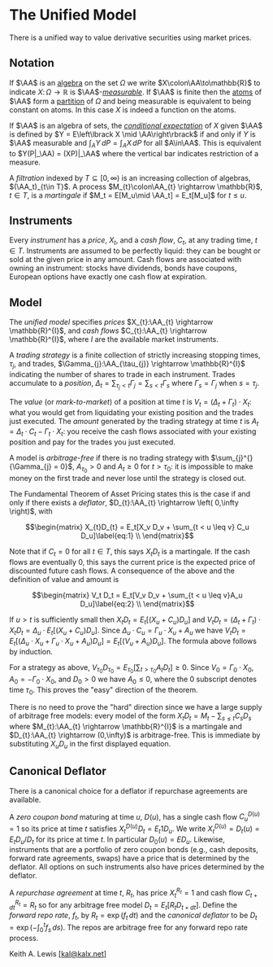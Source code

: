 # The Unified Model 


There is a unified way to value derivative
securities using market prices.

## Notation

If $\AA$ is an
[algebra](https://en.wikipedia.org/wiki/Algebra_of_sets)
on the set $\Omega$ we write
$X\colon\AA\to\mathbb{R}$ to indicate $X\colon\Omega\to\mathbb{R}$
is $\AA$-[_measurable_](https://en.wikipedia.org/wiki/Measurable_function).
If $\AA$ is finite then the
[atoms](https://en.wikipedia.org/wiki/Atom_(measure_theory))
of $\AA$ form a
[partition](https://en.wikipedia.org/wiki/Partition_of_a_set)
of $\Omega$ and being measurable is
equivalent to being constant on atoms. In this case $X$ is indeed a function
on the atoms.

If $\AA$ is an algebra of sets,
the
[_conditional expectation_](https://en.wikipedia.org/wiki/Conditional_expectation)
of $X$ given
$\AA$ is defined by $Y = E\left\lbrack X \mid \AA\right\rbrack$ if and only
if $Y$ is $\AA$ measurable and $\int_A Y\,dP = \int_A X\,dP$
for all $A\in\AA$. This is equivalent to $Y(P|_\AA)
= (XP)|_\AA$ where the vertical bar indicates restriction of a measure.

A _filtration_ indexed by $T\subseteq [0,\infty)$ is an increasing
collection of algebras, $(\AA_t)_{t\in T}$.  A process
$M_{t}\colon\AA_{t} \rightarrow \mathbb{R}$, $t\in T$, is
a _martingale_ if $M_t = E[M_u\mid \AA_t] = E_t[M_u]$ for $t\le u$.

## Instruments

Every _instrument_ has a _price_, $X_t$, and a _cash flow_, $C_t$, at
any trading time, $t\in T$.  Instruments are assumed to be perfectly liquid:
they can be bought or sold at the given price in any amount. Cash flows
are associated with owning an instrument: stocks have dividends, bonds
have coupons, European options have exactly one cash flow at expiration.

## Model

The _unified model_ specifies _prices_
$X_{t}:\AA_{t} \rightarrow \mathbb{R}^{I}$, and _cash flows_
$C_{t}:\AA_{t} \rightarrow \mathbb{R}^{I}$, where $I$ are the
available market instruments.

A _trading strategy_ is a finite collection of strictly increasing
stopping times, $\tau_{j}$, and trades,
$\Gamma_{j}:\AA_{\tau_{j}} \rightarrow \mathbb{R}^{I}$ indicating
the number of shares to trade in each instrument. Trades accumulate to a
_position_,
$\Delta_{t} = \sum_{\tau_{j} < t}\Gamma_{j} = \sum_{s < t}\Gamma_{s}$
where $\Gamma_{s} = \Gamma_{j}$ when $s = \tau_{j}$.

The _value_ (or _mark-to-market_) of a position at time $t$ is
$V_{t} = \left( \Delta_{t} + \Gamma_{t} \right) \cdot X_{t}$:
what you would get from liquidating
your existing position and the trades just executed.
The _amount_ generated by the trading strategy at time $t$ is
$A_{t} = \Delta_{t} \cdot C_{t} - \Gamma_{t} \cdot X_{t}$: you receive
the cash flows associated with your existing position and pay for the
trades you just executed.

A model is _arbitrage-free_ if there is no trading strategy with
$\sum_{j}^{}{\Gamma_{j} = 0}$, $A_{\tau_{0}} > 0$ and
$A_{t} \geq 0$ for $t > \tau_{0}$: it is impossible to make money on
the first trade and never lose until the strategy is closed out.

The Fundamental Theorem of Asset Pricing states this is the case if
and only if there exists a _deflator_,
$D_{t}:\AA_{t} \rightarrow \left( 0,\infty \right)$, with

$$\begin{matrix}
X_{t}D_{t} = E_t[X_v D_v + \sum_{t < u \leq v} C_u D_u]\label{eq:1} \\
\end{matrix}$$

Note that if $C_{t} = 0$ for all $t \in T$, this says $X_{t}D_{t}$ is a
martingale. If the cash flows are eventually 0, this says the current
price is the expected price of discounted future cash flows.
A consequence of the above and the definition of value and amount is

$$\begin{matrix}
V_t D_t = E_t[V_v D_v + \sum_{t < u \leq v}A_u D_u]\label{eq:2} \\
\end{matrix}$$

If $u > t$ is sufficiently small then $X_t D_t = E_t[(X_u + C_u) D_u]$
and $V_t D_t = (\Delta_{t} + \Gamma_t)\cdot X_{t} D_t
= \Delta_u\cdot E_t[(X_u + C_u) D_u]$.
Since $\Delta_u\cdot C_u = \Gamma_u\cdot X_u + A_u$ we have
$V_t D_t = E_t[(\Delta_u\cdot X_u + \Gamma_u\cdot X_u + A_u) D_u]
= E_t[(V_u + A_u)D_u]$. The formula above follows by induction.

For a strategy as above,
$V_{\tau_0} D_{\tau_0} = E_{\tau_0}[\sum_{t > \tau_{0}}{A_{t}D_{t}] \geq 0}$.
Since $V_{0} = \Gamma_{0} \cdot X_{0}$,
$A_{0} = - \Gamma_{0} \cdot X_{0}$, and $D_{0} > 0$ we have
$A_{0} \leq 0$, where the 0 subscript denotes time $\tau_{0}$.
This proves the "easy" direction of the theorem.

There is no need to prove the "hard" direction since we have a large supply of arbitrage free models:
every model of the form
$X_{t}D_{t} = M_{t} - \sum_{s \leq t}{C_{s}D_{s}}$ where
$M_{t}:\AA_{t} \rightarrow \mathbb{R}^{I}$ is a martingale and
$D_{t}:\AA_{t} \rightarrow (0,\infty)$ 
is arbitrage-free. This is immediate by substituting
$X_{u}D_{u}$ in the first displayed equation.

## Canonical Deflator

There is a canonical choice for a deflator if repurchase agreements are available.

A _zero coupon bond_ maturing at time $u$, $D(u)$, has a single cash flow
$C^{D(u)}_u = 1$ so its price at time $t$ satisfies $X^{D(u)}_t D_t =
E_t 1 D_u$. We write $X^{D(u)}_t = D_t(u) = E_t D_u/D_t$ for its price at time $t$. In
particular $D_0(u) = E D_u$. Likewise, instruments that are a portfolio of
zero coupon bonds (e.g., cash deposits, forward rate agreements, swaps)
have a price that is determined by the deflator. All options on
such instruments also have prices determined by the deflator.

A _repurchase agreement_ at time $t$, $R_t$, has price $X^{R_t}_t = 1$
and cash flow $C^{R_t}_{t + dt} = R_t$ so for any arbitrage free model
$D_t = E_t[R_tD_{t+dt}]$.  Define the _forward repo rate_, $f_t$,
by $R_t = \exp(f_t\,dt)$ and the _canonical deflator_ to be $D_t =
\exp(-\int_0^t f_s\,ds)$.  The repos are arbitrage free for any forward
repo rate process.

Keith A. Lewis [kal@kalx.net]
